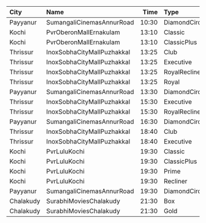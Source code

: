 | City      | Name                       |  Time | Type          | Price | Capacity | Booked |
| :-------- | :------------------------- | ----: | :------------ | ----: | -------: | -----: |
| Payyanur  | SumangaliCinemasAnnurRoad  | 10:30 | DiamondCircle |  110₹ |      141 |     72 |
| Kochi     | PvrOberonMallErnakulam     | 13:10 | Classic       |  120₹ |       54 |     52 |
| Kochi     | PvrOberonMallErnakulam     | 13:10 | ClassicPlus   |  150₹ |      104 |    104 |
| Thrissur  | InoxSobhaCityMallPuzhakkal | 13:25 | Club          |  190₹ |       34 |      0 |
| Thrissur  | InoxSobhaCityMallPuzhakkal | 13:25 | Executive     |  130₹ |        5 |      0 |
| Thrissur  | InoxSobhaCityMallPuzhakkal | 13:25 | RoyalRecliner |  350₹ |        2 |      0 |
| Thrissur  | InoxSobhaCityMallPuzhakkal | 13:25 | Royal         |  190₹ |        4 |      0 |
| Payyanur  | SumangaliCinemasAnnurRoad  | 13:30 | DiamondCircle |  110₹ |      141 |     70 |
| Thrissur  | InoxSobhaCityMallPuzhakkal | 15:30 | Executive     |  130₹ |        7 |      0 |
| Thrissur  | InoxSobhaCityMallPuzhakkal | 15:30 | RoyalRecliner |  350₹ |        3 |      0 |
| Payyanur  | SumangaliCinemasAnnurRoad  | 16:30 | DiamondCircle |  110₹ |      141 |     70 |
| Thrissur  | InoxSobhaCityMallPuzhakkal | 18:40 | Club          |  190₹ |        2 |      0 |
| Thrissur  | InoxSobhaCityMallPuzhakkal | 18:40 | Executive     |  130₹ |        4 |      0 |
| Kochi     | PvrLuluKochi               | 19:30 | Classic       |  140₹ |       54 |     47 |
| Kochi     | PvrLuluKochi               | 19:30 | ClassicPlus   |  160₹ |      126 |    125 |
| Kochi     | PvrLuluKochi               | 19:30 | Prime         |  190₹ |       92 |     91 |
| Kochi     | PvrLuluKochi               | 19:30 | Recliner      |  350₹ |       13 |     12 |
| Payyanur  | SumangaliCinemasAnnurRoad  | 19:30 | DiamondCircle |  110₹ |      141 |     73 |
| Chalakudy | SurabhiMoviesChalakudy     | 21:30 | Box           |  139₹ |       20 |     20 |
| Chalakudy | SurabhiMoviesChalakudy     | 21:30 | Gold          |  129₹ |      295 |    172 |